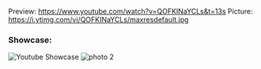 Preview: https://www.youtube.com/watch?v=QOFKINaYCLs&t=13s
Picture: https://i.ytimg.com/vi/QOFKINaYCLs/maxresdefault.jpg

### Showcase:
![Youtube Showcase](https://www.youtube.com/watch?v=QOFKINaYCLs&t=13s)
![photo 2](https://i.ytimg.com/vi/QOFKINaYCLs/maxresdefault.jpg)

